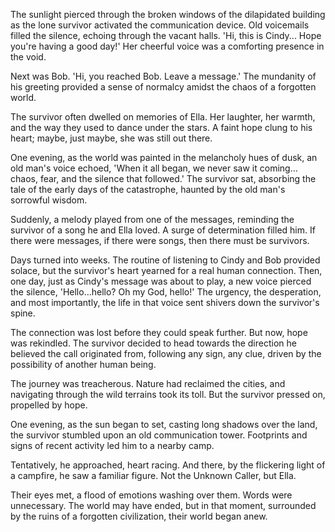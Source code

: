 The sunlight pierced through the broken windows of the dilapidated building as the lone survivor activated the communication device. Old voicemails filled the silence, echoing through the vacant halls. 'Hi, this is Cindy... Hope you're having a good day!' Her cheerful voice was a comforting presence in the void.

Next was Bob. 'Hi, you reached Bob. Leave a message.' The mundanity of his greeting provided a sense of normalcy amidst the chaos of a forgotten world.

The survivor often dwelled on memories of Ella. Her laughter, her warmth, and the way they used to dance under the stars. A faint hope clung to his heart; maybe, just maybe, she was still out there.

One evening, as the world was painted in the melancholy hues of dusk, an old man's voice echoed, 'When it all began, we never saw it coming... chaos, fear, and the silence that followed.' The survivor sat, absorbing the tale of the early days of the catastrophe, haunted by the old man's sorrowful wisdom.

Suddenly, a melody played from one of the messages, reminding the survivor of a song he and Ella loved. A surge of determination filled him. If there were messages, if there were songs, then there must be survivors.

Days turned into weeks. The routine of listening to Cindy and Bob provided solace, but the survivor's heart yearned for a real human connection. Then, one day, just as Cindy's message was about to play, a new voice pierced the silence, 'Hello...hello? Oh my God, hello!' The urgency, the desperation, and most importantly, the life in that voice sent shivers down the survivor's spine.

The connection was lost before they could speak further. But now, hope was rekindled. The survivor decided to head towards the direction he believed the call originated from, following any sign, any clue, driven by the possibility of another human being.

The journey was treacherous. Nature had reclaimed the cities, and navigating through the wild terrains took its toll. But the survivor pressed on, propelled by hope.

One evening, as the sun began to set, casting long shadows over the land, the survivor stumbled upon an old communication tower. Footprints and signs of recent activity led him to a nearby camp.

Tentatively, he approached, heart racing. And there, by the flickering light of a campfire, he saw a familiar figure. Not the Unknown Caller, but Ella.

Their eyes met, a flood of emotions washing over them. Words were unnecessary. The world may have ended, but in that moment, surrounded by the ruins of a forgotten civilization, their world began anew.